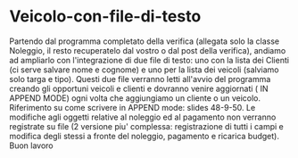 # Veicolo-con-file-di-testo

Partendo dal programma completato della verifica (allegata solo la classe Noleggio, il resto recuperatelo dal vostro o dal post della verifica), andiamo ad ampliarlo con l'integrazione di due file di testo: uno con la lista dei Clienti (ci serve salvare nome e cognome) e uno per la lista dei veicoli (salviamo solo targa e tipo).
Questi due file verranno letti all'avvio del programma creando gli opportuni veicoli e clienti e dovranno venire aggiornati ( IN APPEND MODE) ogni volta che aggiungiamo un cliente o un veicolo.
Riferimento su come scrivere in APPEND mode: slides 48-9-50.
Le modifiche agli oggetti relative al noleggio ed al pagamento non verranno registrate su file (2 versione piu' complessa: registrazione di tutti i campi e modifica degli stessi a fronte del noleggio, pagamento e ricarica budget).
Buon lavoro
